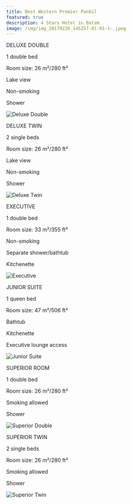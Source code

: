 ```yaml
---
title: Best Western Premier Panbil
featured: true
description: 4 Stars Hotel in Batam
image: /img/img_20170226_145257-01-01-1-.jpeg
---
```

DELUXE DOUBLE

1 double bed

Room size: 26 m²/280 ft²

Lake view

Non-smoking

Shower

![Deluxe Double](/img/deluxe-double.jpg "Deluxe Double")

DELUXE TWIN

2 single beds

Room size: 26 m²/280 ft²

Lake view

Non-smoking

Shower

![Deluxe Twin](/img/deluxe-twin.jpg "Deluxe Twin")

EXECUTIVE

1 double bed

Room size: 33 m²/355 ft²

Non-smoking

Separate shower/bathtub

Kitchenette

![Executive](/img/executive.jpg "Executive")

JUNIOR SUITE

1 queen bed

Room size: 47 m²/506 ft²

Bathtub

Kitchenette

Executive lounge access

![Junior Suite](/img/junior-suite.jpg "Junior Suite")

SUPERIOR ROOM

1 double bed

Room size: 26 m²/280 ft²

Smoking allowed

Shower

![Superior Double](/img/superior-double.jpg "Superior Double")

SUPERIOR TWIN

2 single beds

Room size: 26 m²/280 ft²

Smoking allowed

Shower

![Superior Twin](/img/superior-twins.jpg "Superior Twin")
